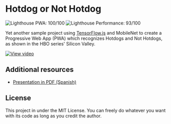 # Hotdog or Not Hotdog
![Lighthouse PWA: 100/100](https://lighthouse-badge.appspot.com/?score=100&category=PWA)
![Lighthouse Performance: 93/100](https://lighthouse-badge.appspot.com/?score=93&category=Perf)

Yet another sample project using [TensorFlow.js](https://js.tensorflow.js/) and MobileNet to create a Progressive Web App (PWA) which recognizes Hotdogs and Not Hotdogs, as shown in the HBO series' Silicon Valley.

[![View video](https://img.youtube.com/vi/ACmydtFDTGs/mqdefault.jpg)](https://www.youtube.com/watch?v=ACmydtFDTGs)

## Additional resources
- [Presentation in PDF (Spanish)](https://github.com/josemmo/not-hotdog/releases/download/v0.0.1/Presentation.Spanish.pdf)

## License
This project in under the MIT License. You can freely do whatever you want with its code as long as you credit the author.

